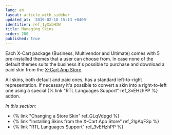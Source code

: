 ```yaml
---
lang: en
layout: article_with_sidebar
updated_at: '2019-02-18 15:13 +0400'
identifier: ref_1yXxbHIW
title: Managing Skins
order: 200
published: true
---
```


Each X-Cart package (Business, Multivendor and Ultimate) comes with 5 pre-installed themes that a user can choose from. In case none of the default themes suits the business it's possible to purchase and download a paid skin from the [X-Cart App Store](https://market.x-cart.com/ecommerce-templates/ "Managing Skins"). 

All skins, both default and paid ones, has a standard left-to-right representation. If necessary it's possible to convert a skin into a right-to-left one using a special {% link "RTL Languages Support" ref_3vEHzhPP %} addon.

_In this section:_

*  {% link "Changing a Store Skin" ref_GLqVdpgd %}
*  {% link "Installing Skins from the X-Cart App Store" ref_2lgAqF3p %}
*  {% link "RTL Languages Support" ref_3vEHzhPP %}

